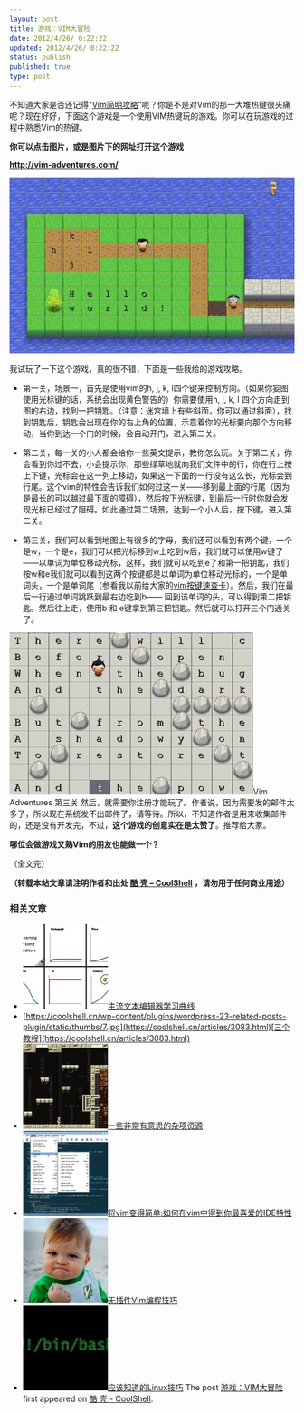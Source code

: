 ```yaml
---
layout: post
title: 游戏：VIM大冒险
date: 2012/4/26/ 0:22:22
updated: 2012/4/26/ 0:22:22
status: publish
published: true
type: post
---
```


不知道大家是否还记得“[Vim简明攻略](https://coolshell.cn/articles/5426.html "简明 Vim 练级攻略")”呢？你是不是对Vim的那一大堆热键很头痛呢？现在好好，下面这个游戏是一个使用VIM热键玩的游戏。你可以在玩游戏的过程中熟悉Vim的热键。


**你可以点击图片，或是图片下的网址打开这个游戏**


**<http://vim-adventures.com/>**


[![VIM大冒险](../wp-content/uploads/2012/04/vimadventuresgamefun.jpg "VIM Adventures")](http://vim-adventures.com/)


我试玩了一下这个游戏，真的很不错，下面是一些我给的游戏攻略。



* 第一关，场景一，首先是使用vim的h, j, k, l四个键来控制方向。（如果你妄图使用光标键的话，系统会出现黄色警告的）你需要使用h, j, k, l 四个方向走到图的右边，找到一把钥匙。（注意：迷宫墙上有些斜面，你可以通过斜面），找到钥匙后，钥匙会出现在你的右上角的位置，示意着你的光标要向那个方向移动，当你到达一个门的时候，会自动开门，进入第二关。


* 第二关，每一关的小人都会给你一些英文提示，教你怎么玩。关于第二关，你会看到你过不去，小会提示你，那些绿草地就向我们文件中的行，你在行上按上下键，光标会在这一列上移动，如果这一下面的一行没有这么长，光标会到行尾。这个vim的特性会告诉我们如何过这一关——移到最上面的行尾（因为是最长的可以越过最下面的障碍），然后按下光标键，到最后一行时你就会发现光标已经过了阻碍。如此通过第二场景，达到一个小人后，按下键，进入第二关。


* 第三关，我们可以看到地图上有很多的字母，我们还可以看到有两个键，一个是w，一个是e，我们可以把光标移到w上吃到w后，我们就可以使用w键了——以单词为单位移动光标，这样，我们就可以吃到e了和第一把钥匙，我们按w和e我们就可以看到这两个按键都是以单词为单位移动光标的，一个是单词头，一个是单词尾（参看我以前给大家的[vim按键速查卡](https://coolshell.cn/articles/5479.html "给程序员的VIM速查卡")）。然后，我们在最后一行通过单词跳跃到最右边吃到b—— 回到该单词的头，可以得到第二把钥匙。然后往上走，使用b 和 e键拿到第三把钥匙。然后就可以打开三个门通关了。


[![Vim Adventures 第三关](../wp-content/uploads/2012/04/vimadventuresgamefun02.jpg "Vim Adventures 第三关")](http://vim-adventures.com/)Vim Adventures 第三关
然后，就需要你注册才能玩了。作者说，因为需要发的邮件太多了，所以现在系统发不出邮件了，请等待。所以，不知道作者是用来收集邮件的，还是没有开发完，不过，**这个游戏的创意实在是太赞了**。推荐给大家。


**哪位会做游戏又熟Vim的朋友也能做一个？**


（全文完）




**（转载本站文章请注明作者和出处 [酷 壳 – CoolShell](https://coolshell.cn/) ，请勿用于任何商业用途）**



### 相关文章

* [![主流文本编辑器学习曲线](../wp-content/uploads/2010/10/horrorstories.txt-150x150.jpg)](https://coolshell.cn/articles/3125.html)[主流文本编辑器学习曲线](https://coolshell.cn/articles/3125.html)
* [https://coolshell.cn/wp-content/plugins/wordpress-23-related-posts-plugin/static/thumbs/7.jpg](https://coolshell.cn/articles/3083.html)[三个教程](https://coolshell.cn/articles/3083.html)
* [![一些非常有意思的杂项资源](../wp-content/uploads/2010/09/biolab-150x150.jpg)](https://coolshell.cn/articles/3013.html)[一些非常有意思的杂项资源](https://coolshell.cn/articles/3013.html)
* [![将vim变得简单:如何在vim中得到你最喜爱的IDE特性](../wp-content/uploads/2009/05/vimtxt_gvim_ars-150x150.jpg)](https://coolshell.cn/articles/894.html)[将vim变得简单:如何在vim中得到你最喜爱的IDE特性](https://coolshell.cn/articles/894.html)
* [![无插件Vim编程技巧](../wp-content/uploads/2014/03/success_vim-150x150.jpg)](https://coolshell.cn/articles/11312.html)[无插件Vim编程技巧](https://coolshell.cn/articles/11312.html)
* [![应该知道的Linux技巧](../wp-content/uploads/2013/01/linux-bash-300x225-150x150.jpg)](https://coolshell.cn/articles/8883.html)[应该知道的Linux技巧](https://coolshell.cn/articles/8883.html)
The post [游戏：VIM大冒险](https://coolshell.cn/articles/7166.html) first appeared on [酷 壳 - CoolShell](https://coolshell.cn).